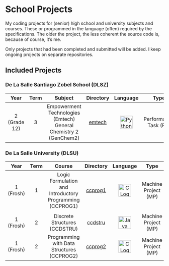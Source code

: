# School Projects

My coding projects for (senior) high school and university subjects and courses. These or programmed in the language
(often) required by the specifications. The older the project, the less coherent the source code is, because of course,
it’s me.

Only projects that had been completed and submitted will be added. I keep ongoing projects on separate repositories.

## Included Projects

### De La Salle Santiago Zobel School (DLSZ)

|     Year     | Term |                                Subject                                |      Directory      |                                                             Language                                                             |         Type          |
| :----------: | :--: | :-------------------------------------------------------------------: | :-----------------: | :------------------------------------------------------------------------------------------------------------------------------: | :-------------------: |
| 2 (Grade 12) |  3   | Empowerment Technologies (Emtech) <br> General Chemistry 2 (GenChem2) | [emtech](./emtech/) | <img src="https://cdn.jsdelivr.net/gh/devicons/devicon@develop/icons/python/python-original.svg" width="40px" alt="Python Logo"> | Performance Task (PT) |

### De La Salle University (DLSU)

|   Year    | Term |                          Course                          |       Directory       |                                                          Language                                                          |         Type         |
| :-------: | :--: | :------------------------------------------------------: | :-------------------: | :------------------------------------------------------------------------------------------------------------------------: | :------------------: |
| 1 (Frosh) |  1   | Logic Formulation and Introductory Programming (CCPROG1) | [ccprog1](./ccprog1/) |     <img src="https://cdn.jsdelivr.net/gh/devicons/devicon@develop/icons/c/c-original.svg" width="40px" alt="C Logo">      | Machine Project (MP) |
|           |      |                                                          |                       |                                                                                                                            |                      |
| 1 (Frosh) |  2   |              Discrete Structures (CCDSTRU)               | [ccdstru](./ccdstru/) | <img src="https://cdn.jsdelivr.net/gh/devicons/devicon@develop/icons/java/java-original.svg" width="40px" alt="Java Logo"> | Machine Project (MP) |
| 1 (Frosh) |  2   |        Programming with Data Structures (CCPROG2)        | [ccprog2](./ccprog2/) |     <img src="https://cdn.jsdelivr.net/gh/devicons/devicon@develop/icons/c/c-original.svg" width="40px" alt="C Logo">      | Machine Project (MP) |
